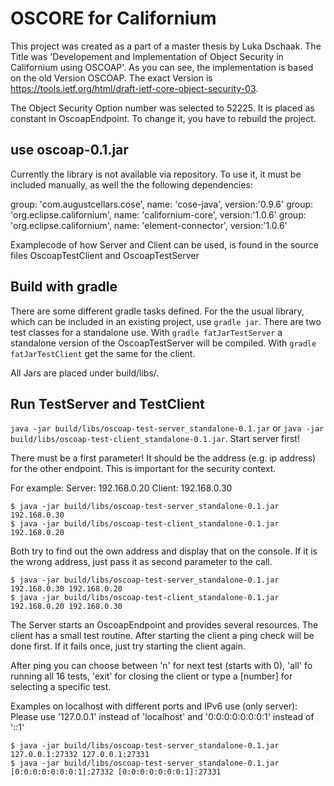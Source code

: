 # OSCORE for Californium

This project was created as a part of a master thesis by Luka Dschaak. The Title was 'Developement and Implementation of Object Security in Californium using OSCOAP'. As you can see, the implementation is based on the old Version OSCOAP. The exact Version is https://tools.ietf.org/html/draft-ietf-core-object-security-03.

The Object Security Option number was selected to 52225. It is placed as constant in OscoapEndpoint. To change it, you have to rebuild the project.


## use oscoap-0.1.jar
Currently the library is not available via repository. To use it, it must be included manually, as well the the following dependencies:

group: 'com.augustcellars.cose', name: 'cose-java', version:'0.9.6'
group: 'org.eclipse.californium', name: 'californium-core', version:'1.0.6'
group: 'org.eclipse.californium', name: 'element-connector', version:'1.0.6'

Examplecode of how Server and Client can be used, is found in the source files OscoapTestClient and OscoapTestServer


## Build with gradle
There are some different gradle tasks defined. For the the usual library, which can be included in an existing project, use `gradle jar`. There are two test classes for a standalone use. With `gradle fatJarTestServer` a standalone version of the OscoapTestServer will be compiled. With `gradle fatJarTestClient` get the same for the client.

All Jars are placed under build/libs/.


## Run TestServer and TestClient
`java -jar build/libs/oscoap-test-server_standalone-0.1.jar` or `java -jar build/libs/oscoap-test-client_standalone-0.1.jar`. Start server first!

There must be a first parameter! It should be the address (e.g. ip address) for the other endpoint. This is important for the security context.

For example:
Server: 192.168.0.20
Client: 192.168.0.30

    $ java -jar build/libs/oscoap-test-server_standalone-0.1.jar 192.168.0.30
    $ java -jar build/libs/oscoap-test-client_standalone-0.1.jar 192.168.0.20

Both try to find out the own address and display that on the console. If it is the wrong address, just pass it as second parameter to the call.

    $ java -jar build/libs/oscoap-test-server_standalone-0.1.jar 192.168.0.30 192.168.0.20
    $ java -jar build/libs/oscoap-test-client_standalone-0.1.jar 192.168.0.20 192.168.0.30

The Server starts an OscoapEndpoint and provides several resources. The client has a small test routine. After starting the client a ping check will be done first. If it fails once, just try starting the client again.

After ping you can choose between 'n' for next test (starts with 0), 'all' fo running all 16 tests, 'exit' for closing the client or type a [number] for selecting a specific test.

Examples on localhost with different ports and IPv6 use (only server):
Please use '127.0.0.1' instead of 'localhost' and '0:0:0:0:0:0:0:1' instead of  '::1'

    $ java -jar build/libs/oscoap-test-server_standalone-0.1.jar 127.0.0.1:27332 127.0.0.1:27331
    $ java -jar build/libs/oscoap-test-server_standalone-0.1.jar [0:0:0:0:0:0:0:1]:27332 [0:0:0:0:0:0:0:1]:27331
